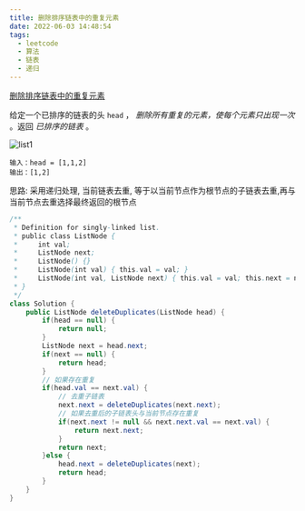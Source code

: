 ```yaml
---
title: 删除排序链表中的重复元素
date: 2022-06-03 14:48:54
tags:
  - leetcode
  - 算法
  - 链表
  - 递归
---
```


[删除排序链表中的重复元素](https://leetcode.cn/problems/remove-duplicates-from-sorted-list/)

给定一个已排序的链表的头 `head` ， *删除所有重复的元素，使每个元素只出现一次* 。返回 *已排序的链表* 。

![list1](list1.jpg)

```
输入：head = [1,1,2]
输出：[1,2]
```



思路: 采用递归处理, 当前链表去重, 等于以当前节点作为根节点的子链表去重,再与当前节点去重选择最终返回的根节点

```java
/**
 * Definition for singly-linked list.
 * public class ListNode {
 *     int val;
 *     ListNode next;
 *     ListNode() {}
 *     ListNode(int val) { this.val = val; }
 *     ListNode(int val, ListNode next) { this.val = val; this.next = next; }
 * }
 */
class Solution {
    public ListNode deleteDuplicates(ListNode head) {
        if(head == null) {
            return null;
        }
        ListNode next = head.next;
        if(next == null) {
            return head;
        }
        // 如果存在重复
        if(head.val == next.val) {
            // 去重子链表
            next.next = deleteDuplicates(next.next);
            // 如果去重后的子链表头与当前节点存在重复
            if(next.next != null && next.next.val == next.val) {
                return next.next;
            }
            return next;
        }else {
            head.next = deleteDuplicates(next);
            return head;
        }
    }
}
```



